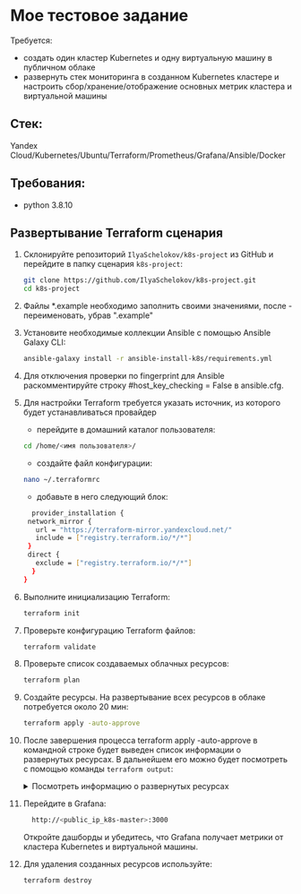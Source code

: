 # Мое тестовое задание
Требуется:
- создать один кластер Kubernetes и одну виртуальную машину в публичном облаке
- развернуть стек мониторинга в созданном Kubernetes кластере и настроить сбор/хранение/отображение основных метрик кластера и виртуальной машины

## Стек:
Yandex Cloud/Kubernetes/Ubuntu/Terraform/Prometheus/Grafana/Ansible/Docker

## Требования:
- python 3.8.10

## Развертывание Terraform сценария
1. Склонируйте репозиторий `IlyaSchelokov/k8s-project` из GitHub и перейдите в папку сценария `k8s-project`:
    ```bash
    git clone https://github.com/IlyaSchelokov/k8s-project.git
    cd k8s-project
    ```
2. Файлы *.example необходимо заполнить своими значениями, после - переименовать, убрав ".example"    
3. Установите необходимые коллекции Ansible с помощью Ansible Galaxy CLI:
   ```bash
   ansible-galaxy install -r ansible-install-k8s/requirements.yml
   ```
4. Для отключения проверки по fingerprint для Ansible раскомментируйте строку #host_key_checking = False в ansible.cfg.
5. Для настройки Terraform требуется указать источник, из которого будет устанавливаться провайдер
   
   - перейдите в домашний каталог пользователя:
   ```bash
   cd /home/<имя пользователя>/
   ```
   - создайте файл конфигурации:
   ```bash
   nano ~/.terraformrc
   ```
   - добавьте в него следующий блок:
   ```bash
     provider_installation {
    network_mirror {
      url = "https://terraform-mirror.yandexcloud.net/"
      include = ["registry.terraform.io/*/*"]
    }
    direct {
      exclude = ["registry.terraform.io/*/*"]
     }
   }
   ```      
6. Выполните инициализацию Terraform:
    ```bash
    terraform init
    ```    
7. Проверьте конфигурацию Terraform файлов:
    ```bash
    terraform validate
    ```
8. Проверьте список создаваемых облачных ресурсов:
    ```bash
    terraform plan
    ```
9. Создайте ресурсы. На развертывание всех ресурсов в облаке потребуется около 20 мин:
    ```bash
    terraform apply -auto-approve
    ```
10. После завершения процесса terraform apply -auto-approve в командной строке будет выведен список информации о развернутых ресурсах. В дальнейшем его можно будет посмотреть с помощью команды `terraform output`:

    <details>
    <summary>Посмотреть информацию о развернутых ресурсах</summary>

    | Название | Описание |
    | ----------- | ----------- |
    | `public_ip_k8s-master` | Публичный IP-адрес k8s-master

    </details>

11. Перейдите в Grafana:
    ```bash
      http://<public_ip_k8s-master>:3000
    ```
    Откройте дашборды и убедитесь, что Grafana получает метрики от кластера Kubernetes и виртуальной машины.

12. Для удаления созданных ресурсов используйте:
    ```bash
    terraform destroy
    ```
